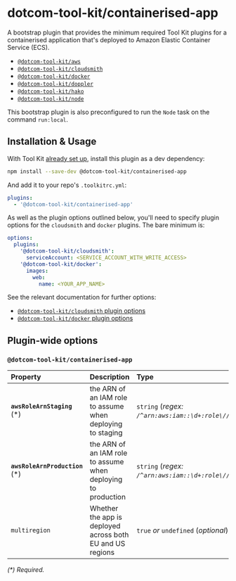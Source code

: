 # dotcom-tool-kit/containerised-app

A bootstrap plugin that provides the minimum required Tool Kit plugins for a containerised application that's deployed to Amazon Elastic Container Service (ECS).

  - [`@dotcom-tool-kit/aws`](https://github.com/Financial-Times/dotcom-tool-kit/tree/main/plugins/aws)
  - [`@dotcom-tool-kit/cloudsmith`](https://github.com/Financial-Times/dotcom-tool-kit/tree/main/plugins/cloudsmith)
  - [`@dotcom-tool-kit/docker`](https://github.com/Financial-Times/dotcom-tool-kit/tree/main/plugins/docker)
  - [`@dotcom-tool-kit/doppler`](https://github.com/Financial-Times/dotcom-tool-kit/tree/main/plugins/doppler)
  - [`@dotcom-tool-kit/hako`](https://github.com/Financial-Times/dotcom-tool-kit/tree/main/plugins/hako)
  - [`@dotcom-tool-kit/node`](https://github.com/Financial-Times/dotcom-tool-kit/tree/main/plugins/node)

This bootstrap plugin is also preconfigured to run the `Node` task on the command `run:local`.

## Installation & Usage

With Tool Kit [already set up](https://github.com/financial-times/dotcom-tool-kit#installing-and-using-tool-kit), install this plugin as a dev dependency:

```sh
npm install --save-dev @dotcom-tool-kit/containerised-app
```

And add it to your repo's `.toolkitrc.yml`:

```yml
plugins:
  - '@dotcom-tool-kit/containerised-app'
```

As well as the plugin options outlined below, you'll need to specify plugin options for the `cloudsmith` and `docker` plugins. The bare minimum is:

```yml
options:
  plugins:
    '@dotcom-tool-kit/cloudsmith':
      serviceAccount: <SERVICE_ACCOUNT_WITH_WRITE_ACCESS>
    '@dotcom-tool-kit/docker':
      images:
        web:
          name: <YOUR_APP_NAME>
```

See the relevant documentation for further options:

  - [`@dotcom-tool-kit/cloudsmith` plugin options](https://github.com/Financial-Times/dotcom-tool-kit/tree/main/plugins/cloudsmith#plugin-wide-options)
  - [`@dotcom-tool-kit/docker` plugin options](https://github.com/Financial-Times/dotcom-tool-kit/tree/main/plugins/docker#plugin-wide-options)

<!-- begin autogenerated docs -->
## Plugin-wide options

### `@dotcom-tool-kit/containerised-app`

| Property                        | Description                                                   | Type                                             | Default     |
| :------------------------------ | :------------------------------------------------------------ | :----------------------------------------------- | :---------- |
| **`awsRoleArnStaging`** (\*)    | the ARN of an IAM role to assume when deploying to staging    | `string` (_regex: `/^arn:aws:iam::\d+:role\//`_) |             |
| **`awsRoleArnProduction`** (\*) | the ARN of an IAM role to assume when deploying to production | `string` (_regex: `/^arn:aws:iam::\d+:role\//`_) |             |
| `multiregion`                   | Whether the app is deployed across both EU and US regions     | `true` _or_ `undefined` (_optional_)             | `undefined` |

_(\*) Required._
<!-- end autogenerated docs -->
